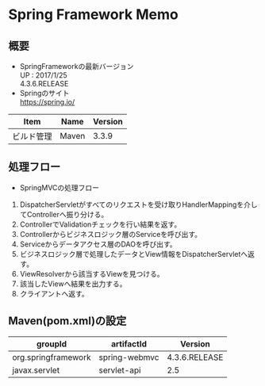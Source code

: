 # Spring Framework Memo
## 概要
- SpringFrameworkの最新バージョン  
 UP : 2017/1/25  
4.3.6.RELEASE
- Springのサイト  
https://spring.io/

| Item| Name | Version |
|---|---|---|
|ビルド管理 | Maven | 3.3.9|



## 処理フロー
- SpringMVCの処理フロー  

1. DispatcherServletがすべてのリクエストを受け取りHandlerMappingを介してControllerへ振り分ける。
2. ControllerでValidationチェックを行い結果を返す。
3. Controllerからビジネスロジック層のServiceを呼び出す。
4. Serviceからデータアクセス層のDAOを呼び出す。
5. ビジネスロジック層で処理したデータとView情報をDispatcherServletへ返す。
6. ViewResolverから該当するViewを見つける。
7. 該当したViewへ結果を出力する。
8. クライアントへ返す。

## Maven(pom.xml)の設定

| groupId| artifactId | Version |
|---|---|---|
|org.springframework | spring-webmvc | 4.3.6.RELEASE|
|javax.servlet|servlet-api|2.5|
